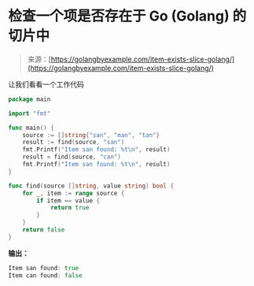 <!--yml

类别：未分类

日期：2024-10-13 06:10:44

-->

# 检查一个项是否存在于 Go (Golang) 的切片中

> 来源：[https://golangbyexample.com/item-exists-slice-golang/](https://golangbyexample.com/item-exists-slice-golang/)

让我们看看一个工作代码

```go
package main

import "fmt"

func main() {
    source := []string{"san", "man", "tan"}
    result := find(source, "san")
    fmt.Printf("Item san found: %t\n", result)
    result = find(source, "can")
    fmt.Printf("Item san found: %t\n", result)
}

func find(source []string, value string) bool {
    for _, item := range source {
        if item == value {
            return true
        }
    }
    return false
}
```

**输出：**

```go
Item san found: true
Item can found: false
```
